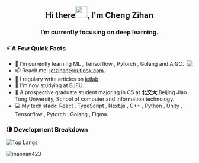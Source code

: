 <h2 align="center">Hi there<img src="https://cdn.jsdelivr.net/gh/dmego/images/img/Hi.gif" height="32" />, I'm Cheng Zihan </h2>
<h3 align="center">I’m currently focusing on deep learning.</h3>

### ⚡️ A Few Quick Facts

<img align="right" src="https://readme-stats-dmego.vercel.app/api?username=inannan423&show_icons=true&icon_color=1573B3&hide_title=true&text_color=718096&bg_color=00000000&hide_border=true"/>

<ul>
    <li> 🌱 I’m currently learning ML , Tensorflow , Pytorch , Golang and AIGC.</li>
    <li> 📫 Reach me: <a href="mailto:jetzihan@outlook.com">jetzihan@outlook.com</a>.</li>
    <li> 📝 I regulary write articles on <a href="https://www.jet-lab.site/">jetlab</a>.</li>
    <li> 🏫 I'm now studying at BJFU.</li>
    <li> 🚝 A prospective graduate student majoring in CS at <b style="background-color: 'blue'">北交大</b> Beijing Jiao Tong University, School of computer and information technology.</li>
    <li> 💻 My tech stack: React , TypeScript , Next.js , C++ , Python , Unity , Tensorflow , Pytorch , Golang , Figma.</li>
</ul>

### 🌗 Development Breakdown

 [![Top Langs](https://github-readme-stats.vercel.app/api/top-langs/?username=inannan423&layout=compact)](https://github.com/anuraghazra/github-readme-stats)

 <img src="https://komarev.com/ghpvc/?username=inannan423" alt="inannan423" />
